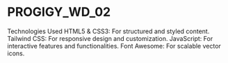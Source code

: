 # PROGIGY_WD_02
Technologies Used HTML5 &amp; CSS3: For structured and styled content. Tailwind CSS: For responsive design and customization. JavaScript: For interactive features and functionalities. Font Awesome: For scalable vector icons.
